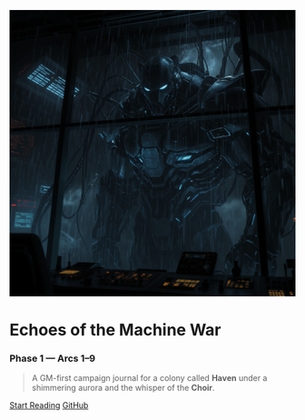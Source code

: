 ![logo](assets/logo.png)

# **Echoes of the Machine War**
### Phase 1 — Arcs 1–9

> A GM-first campaign journal for a colony called **Haven** under a shimmering aurora and the whisper of the **Choir**.

[Start Reading](README.md)
[GitHub](https://github.com/dschenaker/Veyra-9-GM)